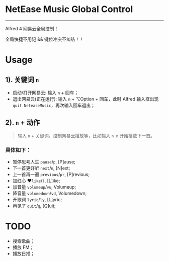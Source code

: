 # NetEase Music Global Control

--- 

Alfred 4 网易云全局控制！

全局快捷不用记 && 键位冲突不纠结！！


# Usage


## 1). 关键词 `n` 

- 启动/打开网易云: 输入 `n` + 回车；
- 退出网易云(正在运行): 输入 `n` + ⌥Option + 回车，此时 Alfred 输入框出现 `quit
   NeteaseMusic`，再次输入回车退出；

## 2). `n` + 动作

> 输入 `n` + 关键词，控制网易云播放等，比如输入 `n n` 开始播放下一首。

 
### 具体如下：

- 暂停思考人生 `pause`/`p`, [P]ause;
- 下一首更好听 `next`/`n`, [N]ext;
- 上一首再一遍 `previous`/`pr`, [P]revious;
- 加红心 ♥️`like`/`l`, [L]ike;
- 加音量 `volumeup`/`vu`, Volumeup;
- 降音量 `volumedown`/`vd`, Volumedown;
- 开歌词 `lyric`/`ly`, [L]yric;
- 再见了 `quit`/`q`, [Q]uit;


# TODO

- 搜索歌曲；
- 播放 FM；
- 播放日推；
